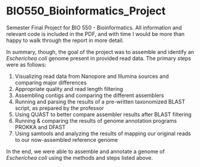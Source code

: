 # BIO550_Bioinformatics_Project
Semester Final Project for BIO 550 - Bioinformatics. All information and relevant code is included in the PDF, and with time I would be more than happy to walk through the report in more detail. 

In summary, though, the goal of the project was to assemble and identify an _Escherichea coli_ genome present in provided read data. The primary steps were as follows:  

1) Visualizing read data from Nanopore and Illumina sources and comparing major differences
2) Appropriate quality and read length filtering
3) Assembling contigs and comparing the different assemblers
4) Running and parsing the results of a pre-written taxonomized BLAST script, as prepared by the professor 
5) Using QUAST to better compare assembler results after BLAST filtering
6) Running & comparing the results of genome annotation programs PROKKA and DFAST 
7) Using samtools and analyzing the results of mapping our original reads to our now-assembled reference genome

In the end, we were able to assemble and annotate a genome of _Escherichea coli_ using the methods and steps listed above. 
